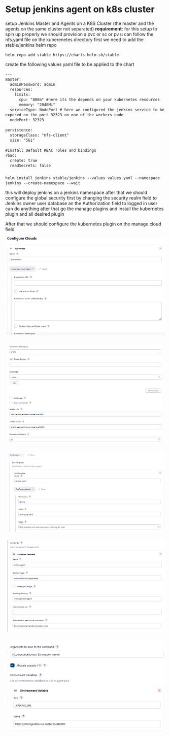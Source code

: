 # Setup jenkins agent on k8s cluster
setup Jenkins Master and Agents on a K8S Cluster (the master and the agents on the same cluster not separated)
**requirement**: for this setup to spin up properly we should provision a pvc or sc or pv u can follow the nfs.yaml file on the kuberenetes directory
first we need to add the stable/jenkins helm repo

    helm repo add stable https://charts.helm.sh/stable

create the following values yaml file to be applied to the chart


    ---
    master:
      adminPassword: admin
      resources:
        limits:
          cpu: "800m" #here its the depends on your kubernetes resources
          memory: "2048Mi" 
      serviceType: NodePort # here we configured the jenkins service to be exposed on the port 32323 on one of the workers node
      nodePort: 32323
    
    persistence:
      storageClass: "nfs-client"
      size: "5Gi"
    
    #Install Default RBAC roles and bindings
    rbac:
      create: true
      readSecrets: false


###
```shell
helm install jenkins stable/jenkins --values values.yaml --namespace jenkins --create-namespace --wait
```
this will deploy jenkins on a jenkins namespace
after that we should configure the global security first by changing the security realm field to Jenkins owner user database
an the Authorization field to logged in user can do anything
after that go the manage plugins and install the kubernetes plugin and all desired plugin 

After that we should configure the kubernetes plugin on the manage cloud field

![image](https://github.com/switch2m/all_ine_one/blob/d0c078f47ad95c98211392aa308e9aa636876cdd/jenkins/Capture1.PNG)
###
![image](https://github.com/switch2m/all_ine_one/blob/d0c078f47ad95c98211392aa308e9aa636876cdd/jenkins/Capture2.PNG)
###
![image](https://github.com/switch2m/all_ine_one/blob/d0c078f47ad95c98211392aa308e9aa636876cdd/jenkins/Capture3.PNG)
###
![image](https://github.com/switch2m/all_ine_one/blob/d0c078f47ad95c98211392aa308e9aa636876cdd/jenkins/Capture4.PNG)
###
![image](https://github.com/switch2m/all_ine_one/blob/d0c078f47ad95c98211392aa308e9aa636876cdd/jenkins/Capture6.PNG)


